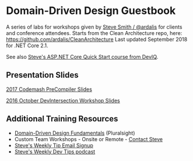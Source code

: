 # Domain-Driven Design Guestbook

A series of labs for workshops given by [Steve Smith / @ardalis](http://ardalis.com) for clients and conference attendees.
Starts from the Clean Architecture repo, here: https://github.com/ardalis/CleanArchitecture
Last updated September 2018 for .NET Core 2.1.

See also [Steve's ASP.NET Core Quick Start course from DevIQ](http://aspnetcorequickstart.com).

## Presentation Slides

[2017 Codemash PreCompiler Slides](https://www.dropbox.com/s/6rv7tijl1jnwjh6/Domain-Driven%20ASP.NET%20Core%20Applications.pdf?dl=0)

[2016 October DevIntersection Workshop Slides](https://dl.dropboxusercontent.com/u/14515711/Domain-Driven%20ASP.NET%20Core%20Applications.pdf)

## Additional Training Resources

- [Domain-Driven Design Fundamentals](https://www.pluralsight.com/courses/domain-driven-design-fundamentals) (Pluralsight)
- Custom Team Workshops - Onsite or Remote - [Contact Steve](http://ardalis.com/contact)
- [Steve's Weekly Tip Email Signup](http://ardalis.com/tips)
- [Steve's Weekly Dev Tips podcast](http://www.weeklydevtips.com)
